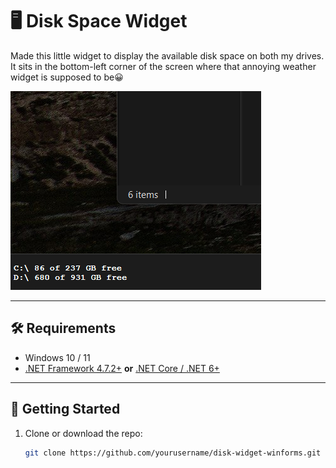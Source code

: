 # 🖥️ Disk Space Widget

Made this little widget to display the available disk space on both my drives.  It sits in the bottom-left corner of the screen where that annoying weather widget is supposed to be😀

![Screenshot](./screenshot.png)

---

## 🛠 Requirements

- Windows 10 / 11
- [.NET Framework 4.7.2+](https://dotnet.microsoft.com/en-us/download/dotnet-framework) **or** [.NET Core / .NET 6+](https://dotnet.microsoft.com/en-us/download/dotnet)

---

## 🚀 Getting Started

1. Clone or download the repo:

   ```bash
   git clone https://github.com/yourusername/disk-widget-winforms.git